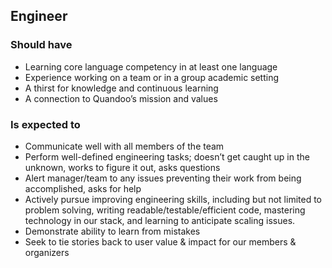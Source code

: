 Engineer
--------

### Should have
* Learning core language competency in at least one language
* Experience working on a team or in a group academic setting
* A thirst for knowledge and continuous learning
* A connection to Quandoo’s mission and values

### Is expected to
* Communicate well with all members of the team
* Perform well-defined engineering tasks; doesn’t get caught up in the unknown, works to figure it out, asks questions
* Alert manager/team to any issues preventing their work from being accomplished, asks for help
* Actively pursue improving engineering skills, including but not limited to problem solving, writing readable/testable/efficient code, mastering technology in our stack, and learning to anticipate scaling issues.
* Demonstrate ability to learn from mistakes
* Seek to tie stories back to user value & impact for our members & organizers
